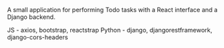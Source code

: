 A small application for performing Todo tasks with a React interface and a Django backend.

JS - axios, bootstrap, reactstrap
Python - django, djangorestframework, django-cors-headers 
